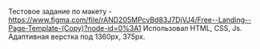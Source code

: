 Тестовое задание по макету - https://www.figma.com/file/rAND205MPcvBd83J7DjVJ4/Free--Landing--Page-Template-(Copy)?node-id=0%3A1
Использовал HTML, CSS, Js. 
Адаптивная верстка под 1360px, 375px.

